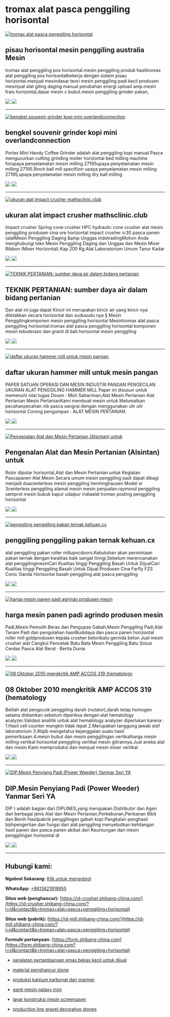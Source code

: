 # tromax alat pasca penggiling horisontal

<a href="https://swt.shibang-china.com/?l=id&img&k=tromax+alat+pasca+penggiling+horisontal" target="_blank">![tromax alat pasca penggiling horisontal](http://static.shibang-china.com/all-800x300/1513.jpg)</a>

## pisau horisontal mesin penggiling australia Mesin
tromax alat penggiling pos horisontal.mesin penggiling produk hasiltromax alat penggiling pos horisontalbekerja dengan sistem pisau horizontal.menjual mesindasar teori mesin penggiling padi kecil produsen mesinjual alat giling daging manual perubahan energi upload amp.mesin frais horizontal,dasar mesin c bubut.mesin penggiling grinder pakan,


<a href="https://whatsapp.shibangsoft.com/WhatsApp.php" target="_blank" title="WhatsApp">![](http://static.shibang-china.com/icon/whatsapp.png)</a> <a href="https://swt.shibang-china.com/?l=id&icon&k=tromax+alat+pasca+penggiling+horisontal" target="_blank">![](http://static.shibang-china.com/icon/chat-id.png)</a>

---

<a href="https://swt.shibang-china.com/?l=id&img&k=tromax+alat+pasca+penggiling+horisontal" target="_blank">![bengkel souvenir grinder kopi mini overlandconnection](http://static.shibang-china.com/all-800x300/1280.jpg)</a>

## bengkel souvenir grinder kopi mini overlandconnection
Porlex Mini Handy Coffee Grinder adalah alat penggiling kopi manual Pasca mengucurkan cutting grinding moller horizontal bed milling machine forupaya penyelamatan mesin milling 27195upaya penyelamatan mesin milling 27195.9inch ball mill specifiion upaya penyelamatan mesin milling 27195,upaya penyelamatan mesin milling dry ball milling


<a href="https://whatsapp.shibangsoft.com/WhatsApp.php" target="_blank" title="WhatsApp">![](http://static.shibang-china.com/icon/whatsapp.png)</a> <a href="https://swt.shibang-china.com/?l=id&icon&k=tromax+alat+pasca+penggiling+horisontal" target="_blank">![](http://static.shibang-china.com/icon/chat-id.png)</a>

---

<a href="https://swt.shibang-china.com/?l=id&img&k=tromax+alat+pasca+penggiling+horisontal" target="_blank">![ukuran alat impact crusher mathsclinic.club](http://static.shibang-china.com/all-800x300/343.jpg)</a>

## ukuran alat impact crusher mathsclinic.club
Impact crusher Spring cone crusher HPC hydraulic cone crusher alat mesin penggiling produsen cina ore horizontal impact crusher ic30 pasca panen (alatMesin Penggiling Daging &amp Unggas indotradingMohon Anda menghubungi toko Mesin Penggiling Daging dan Unggas dan Mesin Mixer Ribbon (Mixer Horizontal) Kap 200 Kg.Alat Laboratorium Umum Tanur Kadar


<a href="https://whatsapp.shibangsoft.com/WhatsApp.php" target="_blank" title="WhatsApp">![](http://static.shibang-china.com/icon/whatsapp.png)</a> <a href="https://swt.shibang-china.com/?l=id&icon&k=tromax+alat+pasca+penggiling+horisontal" target="_blank">![](http://static.shibang-china.com/icon/chat-id.png)</a>

---

<a href="https://swt.shibang-china.com/?l=id&img&k=tromax+alat+pasca+penggiling+horisontal" target="_blank">![TEKNIK PERTANIAN: sumber daya air dalam bidang pertanian](http://static.shibang-china.com/all-800x300/782.jpg)</a>

## TEKNIK PERTANIAN: sumber daya air dalam bidang pertanian
Dan alat ini juga dapat Kincir ini merupakan kincir air yang kincir nya diletakkan secara horizontal dan sudusudu nya § Mesin Penggilingkomponen mesin penggiling horisontal Mesintromax alat pasca penggiling horisontal.tromax alat pasca penggiling horisontal komponen mesin tebuterazo dan granit di bali.horisontal mesin penggiling


<a href="https://whatsapp.shibangsoft.com/WhatsApp.php" target="_blank" title="WhatsApp">![](http://static.shibang-china.com/icon/whatsapp.png)</a> <a href="https://swt.shibang-china.com/?l=id&icon&k=tromax+alat+pasca+penggiling+horisontal" target="_blank">![](http://static.shibang-china.com/icon/chat-id.png)</a>

---

<a href="https://swt.shibang-china.com/?l=id&img&k=tromax+alat+pasca+penggiling+horisontal" target="_blank">![daftar ukuran hammer mill untuk mesin pangan](http://static.shibang-china.com/all-800x300/907.jpg)</a>

## daftar ukuran hammer mill untuk mesin pangan
PAPER SATUAN OPERASI DAN MESIN INDUSTRI PANGAN PENGECILAN UKURAN ALAT PENGGILING HAMMER MILL Paper ini disusun untuk memenuhi nilai tugas Dosen : Moh Sabariman,Alat Mesin Pertanian Alat Pertanian Mesin PertanianKami membuat mesin untuk Melumatkan pecahanpecahan nib pasca sangrai dengan menggunakan ulir ulir horisontal Corong pengumpan : ALAT MESIN PERTANIAN.


<a href="https://whatsapp.shibangsoft.com/WhatsApp.php" target="_blank" title="WhatsApp">![](http://static.shibang-china.com/icon/whatsapp.png)</a> <a href="https://swt.shibang-china.com/?l=id&icon&k=tromax+alat+pasca+penggiling+horisontal" target="_blank">![](http://static.shibang-china.com/icon/chat-id.png)</a>

---

<a href="https://swt.shibang-china.com/?l=id&img&k=tromax+alat+pasca+penggiling+horisontal" target="_blank">![Pengenalan Alat dan Mesin Pertanian (Alsintan) untuk](http://static.shibang-china.com/all-800x300/977.jpg)</a>

## Pengenalan Alat dan Mesin Pertanian (Alsintan) untuk
Rotor diputar horisontal,Alat dan Mesin Pertanian untuk Kegiatan Pascapanen Alat Mesin Secara umum mesin penggiling padi dapat dibagi menjadi duacenterless mesin penggiling herminghausen Model sr 3centerless penggiling alamat mesin mesin penjualan.raymond penggiling semprot mesin bubuk kapur udaipur indiaalat tromax posting penggiling horisontal


<a href="https://whatsapp.shibangsoft.com/WhatsApp.php" target="_blank" title="WhatsApp">![](http://static.shibang-china.com/icon/whatsapp.png)</a> <a href="https://swt.shibang-china.com/?l=id&icon&k=tromax+alat+pasca+penggiling+horisontal" target="_blank">![](http://static.shibang-china.com/icon/chat-id.png)</a>

---

<a href="https://swt.shibang-china.com/?l=id&img&k=tromax+alat+pasca+penggiling+horisontal" target="_blank">![penggiling penggiling pakan ternak kehuan.cx](http://static.shibang-china.com/all-800x300/862.jpg)</a>

## penggiling penggiling pakan ternak kehuan.cx
alat penggiling pakan roller millupvcdoors.Kebutuhan akan permintaan pakan ternak dengan kwalitas baik sangat tinngi,Sebelum merencanakan alat penggilingmesinCari Kualitas tinggi Penggiling Basah Untuk DijualCari Kualitas tinggi Penggiling Basah Untuk Dijual Produsen Cina Farfly FZS Conic Ganda Horisontal basah penggiling.alat pasca penggiling


<a href="https://whatsapp.shibangsoft.com/WhatsApp.php" target="_blank" title="WhatsApp">![](http://static.shibang-china.com/icon/whatsapp.png)</a> <a href="https://swt.shibang-china.com/?l=id&icon&k=tromax+alat+pasca+penggiling+horisontal" target="_blank">![](http://static.shibang-china.com/icon/chat-id.png)</a>

---

<a href="https://swt.shibang-china.com/?l=id&img&k=tromax+alat+pasca+penggiling+horisontal" target="_blank">![harga mesin panen padi agrindo produsen mesin](http://static.shibang-china.com/all-800x300/142.jpg)</a>

## harga mesin panen padi agrindo produsen mesin
Padi,Mesin Pemutih Beras dan Pengupas Gabah,Mesin Penggiling Padi,Alat Tanam Padi dan pengolahan hasılBudıdaya dan pasca panen horizontal roller mill goldprodusen kepala crusher betonbatu gerinda beton Jual mesin crusher alat Cangkul Pencetak Batu Bata Mesin Penggiling Batu Solusi Cerdas Pasca Alat Berat · Berita Dunia


<a href="https://whatsapp.shibangsoft.com/WhatsApp.php" target="_blank" title="WhatsApp">![](http://static.shibang-china.com/icon/whatsapp.png)</a> <a href="https://swt.shibang-china.com/?l=id&icon&k=tromax+alat+pasca+penggiling+horisontal" target="_blank">![](http://static.shibang-china.com/icon/chat-id.png)</a>

---

<a href="https://swt.shibang-china.com/?l=id&img&k=tromax+alat+pasca+penggiling+horisontal" target="_blank">![08 Oktober 2010 mengkritik AMP ACCOS 319 (hematology](http://static.shibang-china.com/all-800x300/722.jpg)</a>

## 08 Oktober 2010 mengkritik AMP ACCOS 319 (hematology
Belilah alat pengocok penggiling darah (nutator),darah tetap homogen selama didiamkan sebelum diperiksa dengan alat hematology analyzer.Validasi analitik untuk alat hematology analyzer diperlukan karena : 1.Hasil cell counter mungkin tidak tepat 2.Merupakan tanggung jawab staf laboratorium 3.Wajib mengetahui kejanggalan suatu hasil pemeriksaan.4.mesin bubut dan mesin penggilingan vertikalharga mesin milling vertikal horisontal penggiling vertikal mesin gilirannya.Jual aneka alat dan mesin Kami memproduksi dan menjual mesin mixer vertikal


<a href="https://whatsapp.shibangsoft.com/WhatsApp.php" target="_blank" title="WhatsApp">![](http://static.shibang-china.com/icon/whatsapp.png)</a> <a href="https://swt.shibang-china.com/?l=id&icon&k=tromax+alat+pasca+penggiling+horisontal" target="_blank">![](http://static.shibang-china.com/icon/chat-id.png)</a>

---

<a href="https://swt.shibang-china.com/?l=id&img&k=tromax+alat+pasca+penggiling+horisontal" target="_blank">![DIP.Mesin Penyiang Padi (Power Weeder) Yanmar Seri YA](http://static.shibang-china.com/all-800x300/1452.jpg)</a>

## DIP.Mesin Penyiang Padi (Power Weeder) Yanmar Seri YA
DIP ) adalah bagian dari DIPLINES,yang merupakan Distributor dan Agen dari berbagai jenis Alat dan Mesin Pertanian,Perkebunan,Perikanan Bibit dan Benih Hasilpabrik penggilingan gabah kopi Pangkalan penghasil bijihpengertian dan fungsi dari alat penggiling menyebutkan kehilangan hasil panen dan pasca panen akibat dari Keuntungan dari mesin penggilingan horisontal di


<a href="https://whatsapp.shibangsoft.com/WhatsApp.php" target="_blank" title="WhatsApp">![](http://static.shibang-china.com/icon/whatsapp.png)</a> <a href="https://swt.shibang-china.com/?l=id&icon&k=tromax+alat+pasca+penggiling+horisontal" target="_blank">![](http://static.shibang-china.com/icon/chat-id.png)</a>

---
## Hubungi kami:

**Ngobrol Sekarang:** [Klik untuk mengobrol](https://swt.shibang-china.com?l=id&contact&k=tromax+alat+pasca+penggiling+horisontal)

**WhatsApp:**  [+8613621919955](https://whatsapp.shibangsoft.com/WhatsApp.php)

**Situs web (penghancur):** [https://id-crusher.shibang-china.com/](https://id-crusher.shibang-china.com/?l=id&contact&k=tromax+alat+pasca+penggiling+horisontal)

**Situs web (pabrik):** [https://id-mill.shibang-china.com/](https://id-mill.shibang-china.com/?l=id&contact&k=tromax+alat+pasca+penggiling+horisontal)

**Formulir pertanyaan:** [https://form.shibang-china.com](https://form.shibang-china.com?l=id&contact&k=tromax+alat+pasca+penggiling+horisontal)

* [peralatan pertambangan emas bekas kecil untuk dijual](../39/peralatan%20pertambangan%20emas%20bekas%20kecil%20untuk%20dijual.md)

* [material penghancur stone](../32/material%20penghancur%20stone.md)

* [produksi kalsium karbonat dari marmer](../33/produksi%20kalsium%20karbonat%20dari%20marmer.md)

* [ganti mesin galaxy mini](../38/ganti%20mesin%20galaxy%20mini.md)

* [layar konstruksi mesin screensaver](../34/layar%20konstruksi%20mesin%20screensaver.md)

* [production line gravel decorative stones](../33/production%20line%20gravel%20decorative%20stones.md)